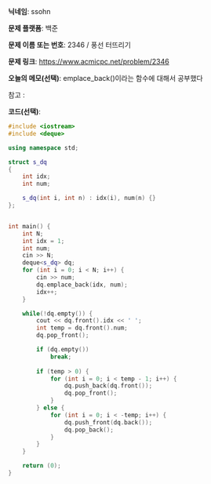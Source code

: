 **닉네임**: ssohn

**문제 플랫폼**: 백준

**문제 이름 또는 번호**:  2346 / 풍선 터뜨리기

**문제 링크**: https://www.acmicpc.net/problem/2346

**오늘의 메모(선택)**: emplace_back()이라는 함수에 대해서 공부했다

참고 :

**코드(선택)**:

```c++
#include <iostream>
#include <deque>

using namespace std;

struct s_dq
{
	int idx;
	int num;

	s_dq(int i, int n) : idx(i), num(n) {}
};


int main() {
	int N;
	int idx = 1;
	int num;
	cin >> N;
	deque<s_dq> dq;  
	for (int i = 0; i < N; i++) {
		cin >> num;
		dq.emplace_back(idx, num);
		idx++;
	}

	while(!dq.empty()) {
		cout << dq.front().idx << ' ';
		int temp = dq.front().num;
		dq.pop_front();

		if (dq.empty())
			break;
		
		if (temp > 0) {
			for (int i = 0; i < temp - 1; i++) {
				dq.push_back(dq.front());
				dq.pop_front();
			}
		} else {
			for (int i = 0; i < -temp; i++) {
				dq.push_front(dq.back());
				dq.pop_back();
			}
		}
	}

	return (0);
}
```
